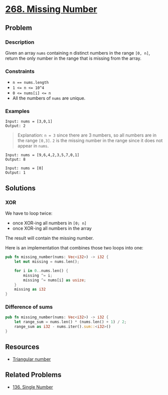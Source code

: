 # [268. Missing Number](https://leetcode.com/problems/missing-number/)

## Problem

### Description

Given an array `nums` containing n distinct numbers in the range `[0, n]`,
return the only number in the range that is missing from the array.

### Constraints

* `n == nums.length`
* `1 <= n <= 10^4`
* `0 <= nums[i] <= n`
* All the numbers of `nums` are unique.

### Examples

```text
Input: nums = [3,0,1]
Output: 2
```

> Explanation: `n = 3` since there are 3 numbers, so all numbers are in the
> range
> `[0,3]`. `2` is the missing number in the range since it does not appear
> in `nums`.

```text
Input: nums = [9,6,4,2,3,5,7,0,1]
Output: 8
```

```text
Input: nums = [0]
Output: 1
```

## Solutions

### XOR

We have to loop twice:

* once XOR-ing all numbers in `[0; n]`
* once XOR-ing all numbers in the array

The result will contain the missing number.

Here is an implementation that combines those two loops into one:

```rust
pub fn missing_number(nums: Vec<i32>) -> i32 {
    let mut missing = nums.len();

    for i in 0..nums.len() {
        missing ^= i;
        missing ^= nums[i] as usize;
    }
    missing as i32
}
```

### Difference of sums

```rust
pub fn missing_number(nums: Vec<i32>) -> i32 {
    let range_sum = nums.len() * (nums.len() + 1) / 2;
    range_sum as i32 - nums.iter().sum::<i32>()
}
```

## Resources

* [Triangular number](https://en.wikipedia.org/wiki/Triangular_number)

## Related Problems

* [136. Single Number](/leetcode/100%20-%20199/136%20-%20Single%20Number.md)
